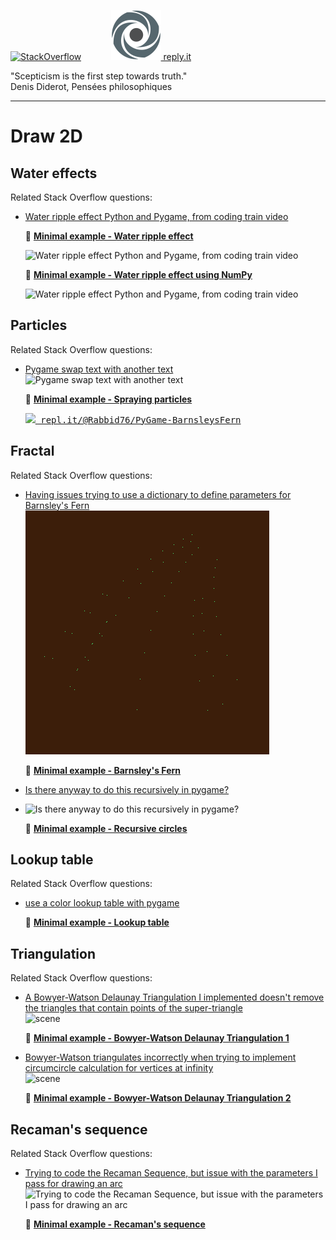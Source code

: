 [![StackOverflow](https://stackexchange.com/users/flair/7322082.png)](https://stackoverflow.com/users/5577765/rabbid76?tab=profile) &nbsp;&nbsp;&nbsp;&nbsp;&nbsp;&nbsp;&nbsp;&nbsp;&nbsp;&nbsp; [![reply.it](../../resource/logo/Repl_it_logo_80.png) reply.it](https://repl.it/repls/folder/PyGame%20Examples)

"Scepticism is the first step towards truth."  
Denis Diderot, Pensées philosophiques

---

# Draw 2D

## Water effects

Related Stack Overflow questions:

- [Water ripple effect Python and Pygame, from coding train video](https://stackoverflow.com/questions/60336688/water-ripple-effect-python-and-pygame-from-coding-train-video/60337269#60337269)  
  
  :scroll: **[Minimal example - Water ripple effect](../../examples/minimal_examples/pygame_minimal_2D_water_ripple_effect.py)**

  ![Water ripple effect Python and Pygame, from coding train video](https://i.stack.imgur.com/L0Ct5.gif)

  :scroll: **[Minimal example - Water ripple effect using NumPy](../../examples/minimal_examples/pygame_minimal_2D_water_ripple_effect_numpy.py)**

  ![Water ripple effect Python and Pygame, from coding train video](https://i.stack.imgur.com/FfCWu.gif)

## Particles

Related Stack Overflow questions:

- [Pygame swap text with another text](https://stackoverflow.com/questions/60944070/pygame-swap-text-with-another-text/60953697#60953697)  
  ![Pygame swap text with another text](https://i.stack.imgur.com/DcHQy.gif)

  :scroll: **[Minimal example - Spraying particles](../../examples/minimal_examples/pygame_minimal_2D_particles.py)**

  <kbd>[![](https://i.stack.imgur.com/5jD0C.png) repl.it/@Rabbid76/PyGame-BarnsleysFern](https://replit.com/@Rabbid76/PyGame-BarnsleysFern#main.py)</kbd>

## Fractal

Related Stack Overflow questions:

- [Having issues trying to use a dictionary to define parameters for Barnsley's Fern](https://stackoverflow.com/questions/56913062/having-issues-trying-to-use-a-dictionary-to-define-parameters-for-barnsleys-fer)  
  ![Having issues trying to use a dictionary to define parameters for Barnsley's Fern](../../screenshot/pygame_minimal_2D_barnsleys_fern.gif)

  :scroll: **[Minimal example - Barnsley's Fern](../../examples/minimal_examples/pygame_minimal_2D_barnsleys_fern.py)**

- [Is there anyway to do this recursively in pygame?](https://stackoverflow.com/questions/59455641/is-there-anyway-to-do-this-recursively-in-pygame/59456232#59456232)  
- ![Is there anyway to do this recursively in pygame?](https://i.stack.imgur.com/fyYSY.png)

  :scroll: **[Minimal example - Recursive circles](../../examples/minimal_examples/pygame_minimal_2D_recursive_circles.py)**

## Lookup table

Related Stack Overflow questions:

- [use a color lookup table with pygame](https://stackoverflow.com/questions/63748651/use-a-color-lookup-table-with-pygame/64198152#64198152)

  :scroll: **[Minimal example - Lookup table](../../examples/minimal_examples/pygame_minimal_2D_lookup_table.py)**

## Triangulation

Related Stack Overflow questions:

- [A Bowyer-Watson Delaunay Triangulation I implemented doesn't remove the triangles that contain points of the super-triangle](https://stackoverflow.com/questions/58116412/a-bowyer-watson-delaunay-triangulation-i-implemented-doesnt-remove-the-triangle/58122991#58122991)  
  ![scene](https://i.stack.imgur.com/Cogod.png)

  :scroll: **[Minimal example - Bowyer-Watson Delaunay Triangulation 1](../../examples/minimal_examples/pygame_minimal_2D_bowyer_watson_delyunay_triangulation_1.py)**

- [Bowyer-Watson triangulates incorrectly when trying to implement circumcircle calculation for vertices at infinity](https://stackoverflow.com/questions/58203812/bowyer-watson-triangulates-incorrectly-when-trying-to-implement-circumcircle-cal/58205019#58205019)  
  ![scene](https://i.stack.imgur.com/4NMrx.png)

  :scroll: **[Minimal example - Bowyer-Watson Delaunay Triangulation 2](../../examples/minimal_examples/pygame_minimal_2D_bowyer_watson_delyunay_triangulation_2.py)**

## Recaman's sequence

Related Stack Overflow questions:

- [Trying to code the Recaman Sequence, but issue with the parameters I pass for drawing an arc](https://stackoverflow.com/questions/54384422/trying-to-code-the-recaman-sequence-but-issue-with-the-parameters-i-pass-for-dr/54386695#54386695)  
  ![Trying to code the Recaman Sequence, but issue with the parameters I pass for drawing an arc](https://i.stack.imgur.com/R77eo.png)

  :scroll: **[Minimal example - Recaman's sequence](../../examples/minimal_examples/pygame_minimal_2D_racamans_sequence.py)**
